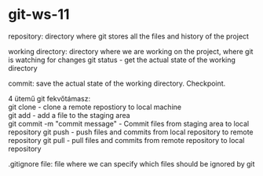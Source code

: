 # git-ws-11

repository: directory where git stores all the files and history of the project

working directory: directory where we are working on the project, where git is watching for changes
git status - get the actual state of the working directory 

commit: save the actual state of the working directory. Checkpoint.

4 ütemű git fekvőtámasz:  
git clone - clone a remote repostiory to local machine     
git add <filename> - add a file to the staging area  
git commit -m "commit message" - Commit files from staging area to local repository
git push - push files and commits from local repository to remote repository
git pull - pull files and commits from remote repository to local repository  

.gitignore file: file where we can specify which files should be ignored by git
